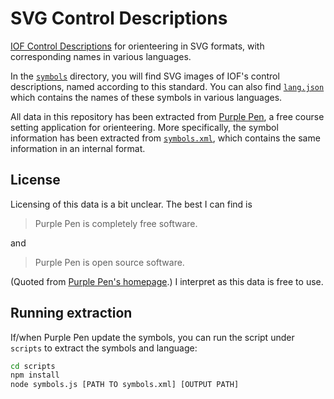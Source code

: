 SVG Control Descriptions
========================

[IOF Control Descriptions](https://orienteering.sport/iof/rules/control-descriptions/) for orienteering in SVG formats, with corresponding names in various languages.

In the [`symbols`](symbols/) directory, you will find SVG images of IOF's control descriptions, named according to this standard. You can also find [`lang.json`](symbols/lang.json) which contains the names of these symbols in various languages.

All data in this repository has been extracted from [Purple Pen](https://github.com/petergolde/PurplePen), a free course setting application for orienteering. More specifically, the symbol information has been extracted from [`symbols.xml`](https://github.com/petergolde/PurplePen/blob/master/src/PurplePen/symbols.xml), which contains the same information in an internal format.

## License

Licensing of this data is a bit unclear. The best I can find is

> Purple Pen is completely free software.

and

> Purple Pen is open source software.

(Quoted from [Purple Pen's homepage](https://purplepen.golde.org/).) I interpret as this data is free to use.

## Running extraction

If/when Purple Pen update the symbols, you can run the script under `scripts` to extract the symbols and language:

```sh
cd scripts
npm install
node symbols.js [PATH TO symbols.xml] [OUTPUT PATH]
```
